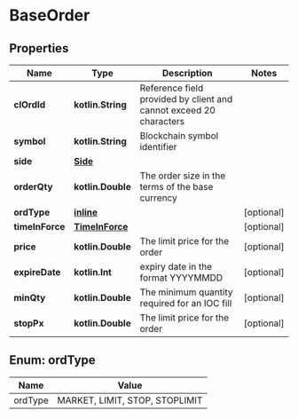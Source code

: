 
# BaseOrder

## Properties
Name | Type | Description | Notes
------------ | ------------- | ------------- | -------------
**clOrdId** | **kotlin.String** | Reference field provided by client and cannot exceed 20 characters | 
**symbol** | **kotlin.String** | Blockchain symbol identifier | 
**side** | [**Side**](Side.md) |  | 
**orderQty** | **kotlin.Double** | The order size in the terms of the base currency | 
**ordType** | [**inline**](#OrdTypeEnum) |  |  [optional]
**timeInForce** | [**TimeInForce**](TimeInForce.md) |  |  [optional]
**price** | **kotlin.Double** | The limit price for the order |  [optional]
**expireDate** | **kotlin.Int** | expiry date in the format YYYYMMDD |  [optional]
**minQty** | **kotlin.Double** | The minimum quantity required for an IOC fill |  [optional]
**stopPx** | **kotlin.Double** | The limit price for the order |  [optional]


<a name="OrdTypeEnum"></a>
## Enum: ordType
Name | Value
---- | -----
ordType | MARKET, LIMIT, STOP, STOPLIMIT



